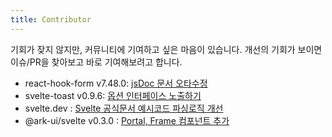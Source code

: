 ```yaml
---
title: Contributor
---
```


기회가 잦지 않지만, 커뮤니티에 기여하고 싶은 마음이 있습니다. 개선의 기회가 보이면 이슈/PR을 찾아보고 바로 기여해보려고 합니다.

- react-hook-form v7.48.0: [jsDoc 문서 오타수정](https://github.com/react-hook-form/react-hook-form/releases/tag/v7.48.0)
- svelte-toast v0.9.6: [옵션 인터페이스 노출하기](https://github.com/zerodevx/svelte-toast/releases/tag/v0.9.6)
- svelte.dev : [Svelte 공식문서 예시코드 파싱로직 개선](https://github.com/sveltejs/svelte.dev/commit/aa7e00e432831204c981ba886a05c47580be5336)
- @ark-ui/svelte v0.3.0 : [Portal, Frame 컴포넌트 추가](https://github.com/chakra-ui/ark/pull/3171)